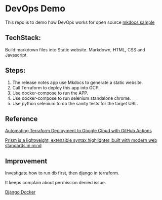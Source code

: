 # DevOps Demo

This repo is to demo how DevOps works for open source
[mkdocs sample](https://github.com/giansalex/mkdocs-sample)

## TechStack:

Build markdown files into Static website.
Markdown, HTML, CSS and Javascript.

## Steps:
1. The release notes app use Mkdocs to generate a static website.
2. Call Terraform to deploy this app into GCP.
3. Use docker-compose to run the APP.
4. Use docker-compose to run selenium standalone chrome.
5. Use python selenium to do the sanity tests for the target URL.

## Reference

[Automating Terraform Deployment to Google Cloud with GitHub Actions](https://medium.com/interleap/automating-terraform-deployment-to-google-cloud-with-github-actions-17516c4fb2e5)

[Prism is a lightweight, extensible syntax highlighter, built with modern web standards in mind](https://prismjs.com/)

## Improvement
Investigate how to run db first, then django in terraform.

It keeps complain about permission denied issue.

[Django Docker](https://docs.docker.com/samples/django/)
